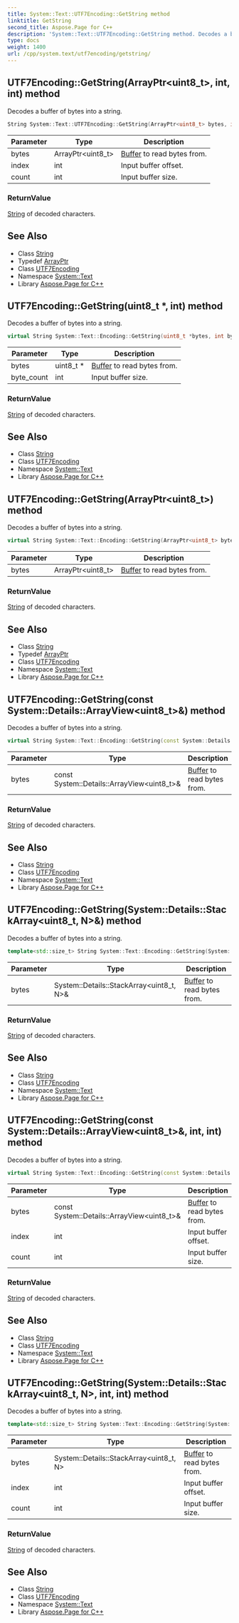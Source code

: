 ```yaml
---
title: System::Text::UTF7Encoding::GetString method
linktitle: GetString
second_title: Aspose.Page for C++
description: 'System::Text::UTF7Encoding::GetString method. Decodes a buffer of bytes into a string in C++.'
type: docs
weight: 1400
url: /cpp/system.text/utf7encoding/getstring/
---
```

## UTF7Encoding::GetString(ArrayPtr\<uint8_t\>, int, int) method


Decodes a buffer of bytes into a string.

```cpp
String System::Text::UTF7Encoding::GetString(ArrayPtr<uint8_t> bytes, int index, int count) override
```


| Parameter | Type | Description |
| --- | --- | --- |
| bytes | ArrayPtr\<uint8_t\> | [Buffer](../../../system/buffer/) to read bytes from. |
| index | int | Input buffer offset. |
| count | int | Input buffer size. |

### ReturnValue

[String](../../../system/string/) of decoded characters.

## See Also

* Class [String](../../../system/string/)
* Typedef [ArrayPtr](../../../system/arrayptr/)
* Class [UTF7Encoding](../)
* Namespace [System::Text](../../)
* Library [Aspose.Page for C++](../../../)
## UTF7Encoding::GetString(uint8_t *, int) method


Decodes a buffer of bytes into a string.

```cpp
virtual String System::Text::Encoding::GetString(uint8_t *bytes, int byte_count)
```


| Parameter | Type | Description |
| --- | --- | --- |
| bytes | uint8_t * | [Buffer](../../../system/buffer/) to read bytes from. |
| byte_count | int | Input buffer size. |

### ReturnValue

[String](../../../system/string/) of decoded characters.

## See Also

* Class [String](../../../system/string/)
* Class [UTF7Encoding](../)
* Namespace [System::Text](../../)
* Library [Aspose.Page for C++](../../../)
## UTF7Encoding::GetString(ArrayPtr\<uint8_t\>) method


Decodes a buffer of bytes into a string.

```cpp
virtual String System::Text::Encoding::GetString(ArrayPtr<uint8_t> bytes)
```


| Parameter | Type | Description |
| --- | --- | --- |
| bytes | ArrayPtr\<uint8_t\> | [Buffer](../../../system/buffer/) to read bytes from. |

### ReturnValue

[String](../../../system/string/) of decoded characters.

## See Also

* Class [String](../../../system/string/)
* Typedef [ArrayPtr](../../../system/arrayptr/)
* Class [UTF7Encoding](../)
* Namespace [System::Text](../../)
* Library [Aspose.Page for C++](../../../)
## UTF7Encoding::GetString(const System::Details::ArrayView\<uint8_t\>\&) method


Decodes a buffer of bytes into a string.

```cpp
virtual String System::Text::Encoding::GetString(const System::Details::ArrayView<uint8_t> &bytes)
```


| Parameter | Type | Description |
| --- | --- | --- |
| bytes | const System::Details::ArrayView\<uint8_t\>\& | [Buffer](../../../system/buffer/) to read bytes from. |

### ReturnValue

[String](../../../system/string/) of decoded characters.

## See Also

* Class [String](../../../system/string/)
* Class [UTF7Encoding](../)
* Namespace [System::Text](../../)
* Library [Aspose.Page for C++](../../../)
## UTF7Encoding::GetString(System::Details::StackArray\<uint8_t, N\>\&) method


Decodes a buffer of bytes into a string.

```cpp
template<std::size_t> String System::Text::Encoding::GetString(System::Details::StackArray<uint8_t, N> &bytes)
```


| Parameter | Type | Description |
| --- | --- | --- |
| bytes | System::Details::StackArray\<uint8_t, N\>\& | [Buffer](../../../system/buffer/) to read bytes from. |

### ReturnValue

[String](../../../system/string/) of decoded characters.

## See Also

* Class [String](../../../system/string/)
* Class [UTF7Encoding](../)
* Namespace [System::Text](../../)
* Library [Aspose.Page for C++](../../../)
## UTF7Encoding::GetString(const System::Details::ArrayView\<uint8_t\>\&, int, int) method


Decodes a buffer of bytes into a string.

```cpp
virtual String System::Text::Encoding::GetString(const System::Details::ArrayView<uint8_t> &bytes, int index, int count)
```


| Parameter | Type | Description |
| --- | --- | --- |
| bytes | const System::Details::ArrayView\<uint8_t\>\& | [Buffer](../../../system/buffer/) to read bytes from. |
| index | int | Input buffer offset. |
| count | int | Input buffer size. |

### ReturnValue

[String](../../../system/string/) of decoded characters.

## See Also

* Class [String](../../../system/string/)
* Class [UTF7Encoding](../)
* Namespace [System::Text](../../)
* Library [Aspose.Page for C++](../../../)
## UTF7Encoding::GetString(System::Details::StackArray\<uint8_t, N\>, int, int) method


Decodes a buffer of bytes into a string.

```cpp
template<std::size_t> String System::Text::Encoding::GetString(System::Details::StackArray<uint8_t, N> bytes, int index, int count)
```


| Parameter | Type | Description |
| --- | --- | --- |
| bytes | System::Details::StackArray\<uint8_t, N\> | [Buffer](../../../system/buffer/) to read bytes from. |
| index | int | Input buffer offset. |
| count | int | Input buffer size. |

### ReturnValue

[String](../../../system/string/) of decoded characters.

## See Also

* Class [String](../../../system/string/)
* Class [UTF7Encoding](../)
* Namespace [System::Text](../../)
* Library [Aspose.Page for C++](../../../)
